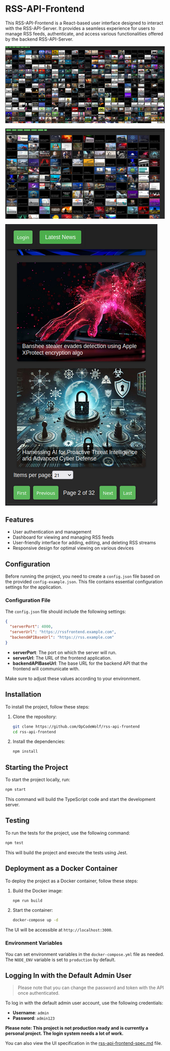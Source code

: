 # RSS-API-Frontend

This RSS-API-Frontend is a React-based user interface designed to interact with the RSS-API-Server. It provides a seamless experience for users to manage RSS feeds, authenticate, and access various functionalities offered by the backend RSS-API-Server.

![Alt text](/resources/img/Screenshot_20250107_220112.png?raw=true "RSS API Frontend Latest News - This is how I get all of my news.")

![Alt text](/resources/img/Screenshot_20250109_212106.png?raw=true "Responsive Design")

![Alt text](/resources/img/Screenshot_20250109_212509.png?raw=true "Mobile View")

## Features
- User authentication and management
- Dashboard for viewing and managing RSS feeds
- User-friendly interface for adding, editing, and deleting RSS streams
- Responsive design for optimal viewing on various devices

## Configuration
Before running the project, you need to create a `config.json` file based on the provided `config-example.json`. This file contains essential configuration settings for the application.

### Configuration File
The `config.json` file should include the following settings:

```json
{
  "serverPort": 4000,
  "serverUrl": "https://rssfrontend.example.com",
  "backendAPIBaseUrl": "https://rss.example.com"
}
```

- **serverPort**: The port on which the server will run.
- **serverUrl**: The URL of the frontend application.
- **backendAPIBaseUrl**: The base URL for the backend API that the frontend will communicate with.

Make sure to adjust these values according to your environment.

## Installation
To install the project, follow these steps:

1. Clone the repository:
   ```bash
   git clone https://github.com/OpCodeWolf/rss-api-frontend
   cd rss-api-frontend
   ```

2. Install the dependencies:
   ```bash
   npm install
   ```

## Starting the Project
To start the project locally, run:
```bash
npm start
```
This command will build the TypeScript code and start the development server.

## Testing
To run the tests for the project, use the following command:
```bash
npm test
```
This will build the project and execute the tests using Jest.

## Deployment as a Docker Container
To deploy the project as a Docker container, follow these steps:

1. Build the Docker image:
   ```bash
   npm run build
   ```

2. Start the container:
   ```bash
   docker-compose up -d
   ```

The UI will be accessible at `http://localhost:3000`.

### Environment Variables
You can set environment variables in the `docker-compose.yml` file as needed. The `NODE_ENV` variable is set to `production` by default.

## Logging In with the Default Admin User
>Please note that you can change the password and token with the API once authenticated.

To log in with the default admin user account, use the following credentials:

- **Username**: `admin`
- **Password**: `admin123`

**Please note: This project is not production ready and is currently a personal project. The login system needs a lot of work.**

You can also view the UI specification in the [rss-api-frontend-spec.md](rss-api-frontend-spec.md) file.
